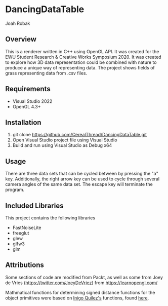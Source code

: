 # DancingDataTable
 
Joah Robak
 
## Overview

This is a renderer written in C++ using OpenGL API. It was created for the EWU Student Research & Creative Works Symposium 2020. It was created to explore how 3D data representation could be combined with nature to produce a unique way of representing data. The project shows fields of grass representing data from .csv files.


## Requirements
- Visual Studio 2022
- OpenGL 4.3+


## Installation
1. git clone https://github.com/CerealThread/DancingDataTable.git
2. Open Visual Studio project file using Visual Studio
3. Build and run using Visual Studio as Debug x64

## Usage
There are three data sets that can be cycled between by pressing the "a" key. Additionally, the right arrow key can be used to cycle through several camera angles of the same data set. The escape key will terminate the program.


## Included Libraries
This project contains the following libraries
- FastNoiseLite
- freeglut
- glew
- glfw3
- glm

## Attributions

Some sections of code are modified from Packt, as well as some from Joey de Vries (https://twitter.com/JoeyDeVriez) from https://learnopengl.com/

Mathmatical functions for determining signed distance functions for the object primitives were based on [Inigo Quilez's](https://iquilezles.org/) functions, found [here](https://iquilezles.org/articles/distfunctions/).
